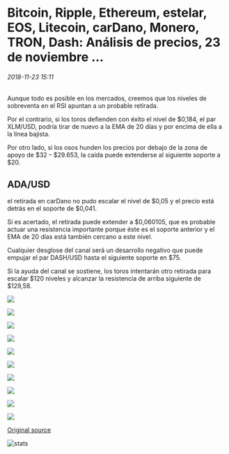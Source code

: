 # Bitcoin, Ripple, Ethereum, estelar, EOS, Litecoin, carDano, Monero, TRON, Dash: Análisis de precios, 23 de noviembre ...

###### 2018-11-23 15:11

Aunque todo es posible en los mercados, creemos que los niveles de sobreventa en el RSI apuntan a un probable retirada.

Por el contrario, si los toros defienden con éxito el nivel de $0,184, el par XLM/USD, podría tirar de nuevo a la EMA de 20 días y por encima de ella a la línea bajista.

Por otro lado, si los osos hunden los precios por debajo de la zona de apoyo de $32 – $29.653, la caída puede extenderse al siguiente soporte a $20.

## ADA/USD

el retirada en carDano no pudo escalar el nivel de $0,05 y el precio está detrás en el soporte de $0,041.

Si es acertado, el retirada puede extender a $0,060105, que es probable actuar una resistencia importante porque éste es el soporte anterior y el EMA de 20 días está también cercano a este nivel.

Cualquier desglose del canal será un desarrollo negativo que puede empujar el par DASH/USD hasta el siguiente soporte en $75.

Si la ayuda del canal se sostiene, los toros intentarán otro retirada para escalar $120 niveles y alcanzar la resistencia de arriba siguiente de $129,58.

![](https://s3.cointelegraph.com/storage/uploads/view/e514363c91b560797216fa624b115c9c.png)

![](https://s3.cointelegraph.com/storage/uploads/view/8bbbaf7f392424d9c0fb2deb0f5ee33b.png)

![](https://s3.cointelegraph.com/storage/uploads/view/48db7910735412a42e7a52e880572ff4.png)

![](https://s3.cointelegraph.com/storage/uploads/view/0912e65140158285b3cd419e48e6c5ee.png)

![](https://s3.cointelegraph.com/storage/uploads/view/050bb0512fa0aea87b1499a5b151f19e.png)

![](https://s3.cointelegraph.com/storage/uploads/view/1f84637bb0d3886fbbe25a1dc2d8c2b7.png)

![](https://s3.cointelegraph.com/storage/uploads/view/04699661318350eb0959a91e054da2ab.png)

![](https://s3.cointelegraph.com/storage/uploads/view/0de11c32431b2fb0a686d0cc4ff26e97.png)

![](https://s3.cointelegraph.com/storage/uploads/view/0ef0e7e10376c8dc322554b2f20ee99b.png)

![](https://s3.cointelegraph.com/storage/uploads/view/c403477322da7db00ccbe729ebf70b52.png)

[Original source](https://cointelegraph.com/news/bitcoin-ripple-ethereum-stellar-eos-litecoin-cardano-monero-tron-dash-price-analysis-nov-23)

![stats](https://c.statcounter.com/11760860/0/a89fa40b/1/ "stats")